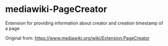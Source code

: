 # mediawiki-PageCreator
Extension for providing information about creator and creation timestamp of a page

Original from: https://www.mediawiki.org/wiki/Extension:PageCreator
